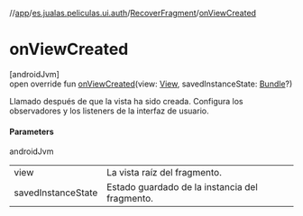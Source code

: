 //[app](../../../index.md)/[es.jualas.peliculas.ui.auth](../index.md)/[RecoverFragment](index.md)/[onViewCreated](on-view-created.md)

# onViewCreated

[androidJvm]\
open override fun [onViewCreated](on-view-created.md)(view: [View](https://developer.android.com/reference/kotlin/android/view/View.html), savedInstanceState: [Bundle](https://developer.android.com/reference/kotlin/android/os/Bundle.html)?)

Llamado después de que la vista ha sido creada. Configura los observadores y los listeners de la interfaz de usuario.

#### Parameters

androidJvm

| | |
|---|---|
| view | La vista raíz del fragmento. |
| savedInstanceState | Estado guardado de la instancia del fragmento. |
